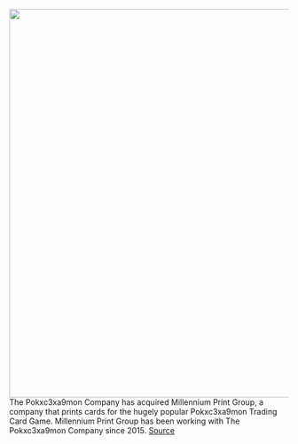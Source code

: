 <img src='https://cdn.vox-cdn.com/thumbor/GU0zqqyprWkh-jkMFncxghbKYxM=/0x0:5520x3680/1200x800/filters:focal(2319x1399:3201x2281)/cdn.vox-cdn.com/uploads/chorus_image/image/70767945/875487842.0.jpg' width='700px' /><br/>
The Pokxc3xa9mon Company has acquired Millennium Print Group, a company that prints cards for the hugely popular Pokxc3xa9mon Trading Card Game. Millennium Print Group has been working with The Pokxc3xa9mon Company since 2015.
<a href='https://www.theverge.com/2022/4/19/23032389/the-pokemon-company-acquisition-millenium-print-group-trading-card-game'> Source <a/>